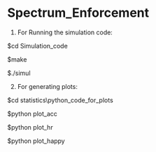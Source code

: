 # Spectrum_Enforcement

1) For Running the simulation code:

$cd Simulation_code

$make

$./simul

2) For generating plots:

$cd statistics\python_code_for_plots

$python plot_acc

$python plot_hr

$python plot_happy

